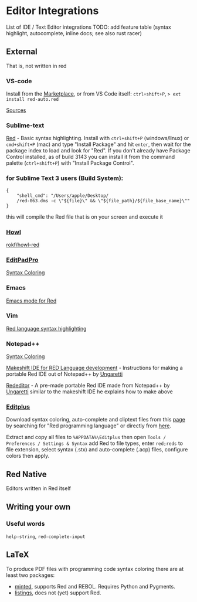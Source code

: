 # Editor Integrations

List of IDE / Text Editor integrations
TODO: add feature table (syntax highlight, autocomplete, inline docs; see also rust racer)

## External
That is, not written in red

### VS-code
Install from the [Marketplace](https://marketplace.visualstudio.com/items?itemName=red-auto.red), or from VS Code itself: `ctrl+shift+P`, `> ext install red-auto.red`

[Sources](https://github.com/red/VScode-extension)

### Sublime-text
[Red](https://packagecontrol.io/packages/Red) - Basic syntax highlighting.
Install with `ctrl+shift+P` (windows/linux) or `cmd+shift+P` (mac) and type "Install Package" and hit `enter`, then wait for the package index to load and look for "Red". If you don't already have Package Control installed, as of build 3143 you can install it from the command palette (`ctrl+shift+P`) with "Install Package Control".


### for Sublime Text 3 users (Build System): 

```red
{
    "shell_cmd": "/Users/apple/Desktop/
    /red-063.dms -c \"${file}\" && \"${file_path}/${file_base_name}\""
}
```

this will compile the Red file that is on your screen and execute it
### [Howl](https://howl.io/)
[rokf/howl-red](https://github.com/rokf/howl-red)

### [EditPadPro](https://www.editpadpro.com/)
[Syntax Coloring](https://www.editpadpro.com/cgi-bin/cscsdl4.pl?id=282)

### Emacs
[Emacs mode for Red](https://github.com/unchartedworks/red-mode)

### Vim
[Red language syntax highlighting](https://github.com/ruchee/vim-red)

### Notepad++
[Syntax Coloring](https://github.com/Ungaretti/Notepad-config-file-for-Red-Language)

[Makeshift IDE for RED Language development](https://github.com/Ungaretti/Makeshift-IDE-for-Red-language) - Instructions for making a portable Red IDE out of Notepad++ by [Ungaretti](https://ungaretti.github.io/)

[Rededitor](http://helpin.red/Rededitor.html) - A pre-made portable Red IDE made from Notepad++ by [Ungaretti](https://ungaretti.github.io/) similar to the makeshift IDE he explains how to make above

### [Editplus](https://editplus.com)
Download syntax coloring, auto-complete and cliptext files from this [page](https://editplus.com/others.html) by searching for "Red programming language" or directly from [here](https://editplus.com/dn.php?n=red.zip).

Extract and copy all files to `%APPDATA%\Editplus` then open `Tools / Preferences / Settings & Syntax` add Red to file types, enter `red;reds` to file extension, select syntax (.stx) and auto-complete (.acp) files, configure colors then apply.

## Red Native

Editors written in Red itself

## Writing your own

### Useful words
`help-string`, `red-complete-input`

## LaTeX
To produce PDF files with programming code syntax coloring there are at least two packages:

* [minted](https://ctan.org/pkg/minted), supports Red and REBOL. Requires Python and Pygments.
* [listings](https://ctan.org/pkg/listings), does not (yet) support Red.